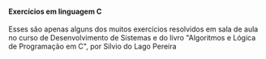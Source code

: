 #### Exercícios em linguagem C


Esses são apenas alguns dos muitos exercícios resolvidos em sala de aula no curso de Desenvolvimento de Sistemas e do livro "Algoritmos e Lógica de Programação em C", por Silvio do Lago Pereira 
